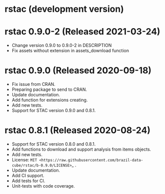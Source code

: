# rstac (development version)

# rstac 0.9.0-2 (Released 2021-03-24)

* Change version 0.9.0 to 0.9.0-2 in DESCRIPTION
* Fix assets without extension in assets_download function

# rstac 0.9.0 (Released 2020-09-18)

* Fix issue from CRAN.
* Preparing package to send to CRAN.
* Update documentation.
* Add function for extensions creating.
* Add new tests.
* Support for STAC version 0.9.0 and 0.8.1.

# rstac 0.8.1 (Released 2020-08-24)

* Support for STAC version 0.8.0 and 0.8.1.
* Add functions to download and support analysis from items objects.
* Add new tests.
* License: `MIT <https://raw.githubusercontent.com/brazil-data-cube/rstac/b-0.9.0/LICENSE>`_ .
* Update documentation.
* Add CI support.
* Add tests for CI.
* Unit-tests with code coverage.
